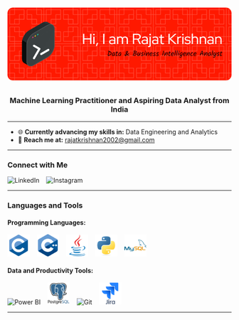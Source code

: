 <h1 align="center">
  <p align="center">
    <img src="github-image-rajat-krishnan.png" alt="Hi, I am Rajat Krishnan - Data & Business Intelligence Analyst">
  </p>
</h1>

<h3 align="center">Machine Learning Practitioner and Aspiring Data Analyst from India</h3>

---

- 🌐 **Currently advancing my skills in:** Data Engineering and Analytics  
- 📧 **Reach me at:** rajatkrishnan2002@gmail.com  

---

<h3 align="left">Connect with Me</h3>  
<p align="left">  
  <a href="https://linkedin.com/in/rajatkrishnan" target="_blank" style="text-decoration: none;">  
    <img src="https://raw.githubusercontent.com/rahuldkjain/github-profile-readme-generator/master/src/images/icons/Social/linked-in-alt.svg" alt="LinkedIn" height="40" width="40" />  
  </a>  
  &nbsp;&nbsp;
  <a href="https://www.instagram.com/rajatkr_07/" target="_blank" style="text-decoration: none;">  
    <img src="https://raw.githubusercontent.com/rahuldkjain/github-profile-readme-generator/master/src/images/icons/Social/instagram.svg" alt="Instagram" height="40" width="40" />  
  </a>  
</p>  

---

<h3 align="left">Languages and Tools</h3>  

<h4>Programming Languages:</h4>  
<p align="left">  
  <a href="https://www.w3schools.com/c/" target="_blank" rel="noreferrer" style="text-decoration: none;">  
    <img src="https://raw.githubusercontent.com/devicons/devicon/master/icons/c/c-original.svg" alt="C" width="50" height="50"/>  
  </a>  
  &nbsp;&nbsp;
  <a href="https://www.w3schools.com/cpp/" target="_blank" rel="noreferrer" style="text-decoration: none;">  
    <img src="https://raw.githubusercontent.com/devicons/devicon/master/icons/cplusplus/cplusplus-original.svg" alt="C++" width="50" height="50"/>  
  </a>  
  &nbsp;&nbsp;
  <a href="https://www.oracle.com/java/" target="_blank" rel="noreferrer" style="text-decoration: none;">  
    <img src="https://raw.githubusercontent.com/devicons/devicon/master/icons/java/java-original.svg" alt="Java" width="50" height="50"/>  
  </a>  
  &nbsp;&nbsp;
  <a href="https://www.python.org/" target="_blank" rel="noreferrer" style="text-decoration: none;">  
    <img src="https://raw.githubusercontent.com/devicons/devicon/master/icons/python/python-original.svg" alt="Python" width="50" height="50"/>  
  </a>  
  &nbsp;&nbsp;
  <a href="https://www.mysql.com/" target="_blank" rel="noreferrer" style="text-decoration: none;">  
    <img src="https://raw.githubusercontent.com/devicons/devicon/master/icons/mysql/mysql-original-wordmark.svg" alt="SQL" width="50" height="50"/>  
  </a>  
</p>  

<h4>Data and Productivity Tools:</h4>  
<p align="left">  
  <a href="https://powerbi.microsoft.com/" target="_blank" rel="noreferrer" style="text-decoration: none;">  
    <img src="https://raw.githubusercontent.com/microsoft/PowerBI-Icons/main/SVG/Power-BI.svg" alt="Power BI" width="50" height="50"/>  
  </a>  
  &nbsp;&nbsp;
  <a href="https://www.postgresql.org/" target="_blank" rel="noreferrer" style="text-decoration: none;">  
    <img src="https://raw.githubusercontent.com/devicons/devicon/master/icons/postgresql/postgresql-original-wordmark.svg" alt="PostgreSQL" width="50" height="50"/>  
  </a>  
  &nbsp;&nbsp;
  <a href="https://git-scm.com/" target="_blank" rel="noreferrer" style="text-decoration: none;">  
    <img src="https://www.vectorlogo.zone/logos/git-scm/git-scm-icon.svg" alt="Git" width="50" height="50"/>  
  </a>  
  &nbsp;&nbsp;
  <a href="https://www.atlassian.com/software/jira" target="_blank" rel="noreferrer" style="text-decoration: none;">  
    <img src="https://raw.githubusercontent.com/devicons/devicon/master/icons/jira/jira-original-wordmark.svg" alt="Jira" width="50" height="50"/>  
  </a>  
</p>  

---
